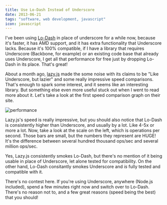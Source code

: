 ```yaml
---
title: Use Lo-Dash Instead of Underscore
date: 2013-06-21
tags: "software, web development, javascript"
icon: javascript
---
```


I've been using [Lo-Dash](http://lodash.com/) in place of underscore for a while now, because it's faster, it has AMD support, and it has extra functionality that Underscore lacks. Because it's 100% compatible, if I have a library that requires Underscore (Backbone, for example) or an existing code base that already uses Underscore, I get all that performance for free just by dropping Lo-Dash in its place. That's great!

About a month ago, [lazy.js](http://dtao.github.io/lazy.js/) made the some noise with its claims to be "Like Underscore, but lazier" and some really impressive speed comparisons. That's enough to spark some interest, and it seems like an interesting library. But something else even more useful stuck out when I went to read more about it. Let's take a look at the first speed comparison graph on their site.

![performance](/images/posts/2013-lodash-ops.jpg)

Lazy.js's speed is really impressive, but you should also notice that Lo-Dash is consistently higher than Underscore, and usually by a lot. Like 4-5x or more a lot. Now, take a look at the scale on the left, which is operations per second. Those bars are small, but the numbers they represent are HUGE! It's the difference between several hundred thousand ops/sec and several million ops/sec.

Yes, Lazy.js consistently smokes Lo-Dash, but there's no mention of it being usable in place of Underscore, let alone tested for compatibility. On the other hand, Lo-Dash consitantly smokes Underscore and *is* fully tested and compatible with it.

There's no contest here. If you're using Underscore, anywhere (Node.js included), spend a few minutes right now and switch over to Lo-Dash. There's no reason not to, and a few great reasons (speed being the best) that you should!